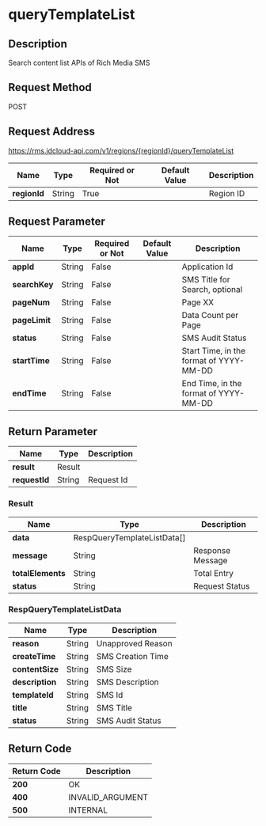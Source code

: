 # queryTemplateList


## Description
Search content list APIs of Rich Media SMS

## Request Method
POST

## Request Address
https://rms.jdcloud-api.com/v1/regions/{regionId}/queryTemplateList

|Name|Type|Required or Not|Default Value|Description|
|---|---|---|---|---|
|**regionId**|String|True| |Region ID|

## Request Parameter
|Name|Type|Required or Not|Default Value|Description|
|---|---|---|---|---|
|**appId**|String|False| |Application Id|
|**searchKey**|String|False| |SMS Title for Search, optional|
|**pageNum**|String|False| |Page XX|
|**pageLimit**|String|False| |Data Count per Page|
|**status**|String|False| |SMS Audit Status|
|**startTime**|String|False| |Start Time, in the format of YYYY-MM-DD|
|**endTime**|String|False| |End Time, in the format of YYYY-MM-DD|


## Return Parameter
|Name|Type|Description|
|---|---|---|
|**result**|Result| |
|**requestId**|String|Request Id|

### Result
|Name|Type|Description|
|---|---|---|
|**data**|RespQueryTemplateListData[]| |
|**message**|String|Response Message|
|**totalElements**|String|Total Entry|
|**status**|String|Request Status|
### RespQueryTemplateListData
|Name|Type|Description|
|---|---|---|
|**reason**|String|Unapproved Reason|
|**createTime**|String|SMS Creation Time|
|**contentSize**|String|SMS Size|
|**description**|String|SMS Description|
|**templateId**|String|SMS Id|
|**title**|String|SMS Title|
|**status**|String|SMS Audit Status|

## Return Code
|Return Code|Description|
|---|---|
|**200**|OK|
|**400**|INVALID_ARGUMENT|
|**500**|INTERNAL|
